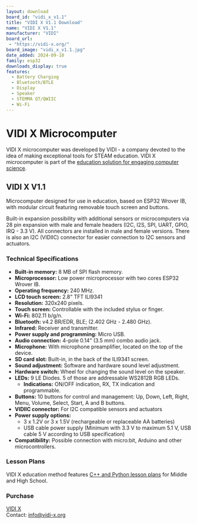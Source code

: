```yaml
---
layout: download
board_id: "vidi_x_v1.1"
title: "VIDI X V1.1 Download"
name: "VIDI X V1.1"
manufacturer: "VIDI"
board_url:
 - "https://vidi-x.org/"
board_image: "vidi_x_v1.1.jpg"
date_added: 2024-09-10
family: esp32
downloads_display: true
features:
  - Battery Charging
  - Bluetooth/BTLE
  - Display
  - Speaker
  - STEMMA QT/QWIIC
  - Wi-Fi
---
```


# VIDI X Microcomputer

VIDI X microcomputer was developed by VIDI - a company devoted to the idea of making exceptional tools for STEAM education. VIDI X microcomputer is part of the [education solution for engaging computer science](https://vidi-x.org/discover-vidi-x/).

## VIDI X V1.1

Microcomputer designed for use in education, based on ESP32 Wrover IB, with modular circuit featuring removable touch screen and buttons. 

Built-in expansion possibility with additional sensors or microcomputers via 28 pin expansion with male and female headers (I2C, I2S, SPI, UART, GPIO, IRQ - 3.3 V). All connectors are installed in male and female versions. There is also an I2C (VIDIIC) connector for easier connection to I2C sensors and actuators.  

### Technical Specifications

- **Built-in memory:** 8 MB of SPI flash memory. 
- **Microprocessor:** Low power microprocessor with two cores ESP32 Wrover IB. 
- **Operating frequency:** 240 MHz. 
- **LCD touch screen:** 2.8“ TFT ILI9341 
- **Resolution:** 320x240 pixels. 
- **Touch screen:** Controllable with the included stylus or finger. 
- **Wi-Fi:** 802.11 b/g/n. 
- **Bluetooth:** v4.2 BR/EDR, BLE; (2.402 GHz - 2.480 GHz). 
- **Infrared:** Receiver and transmitter. 
- **Power supply and programming:** Micro USB. 
- **Audio connection:** 4-pole 0.14” (3.5 mm) combo audio jack.
- **Microphone:** With microphone preamplifier, located on the top of the device. 
- **SD card slot:** Built-in, in the back of the ILI9341 screen. 
- **Sound adjustment:** Software and hardware sound level adjustment. 
- **Hardware switch:** Wheel for changing the sound level on the speaker. 
- **LEDs:** 9 LE Diodes. 5 of those are addressable WS2812B RGB LEDs. 
  - **Indications:** ON/OFF indication, RX, TX indication and programmable. 
- **Buttons:** 10 buttons for control and management: Up, Down, Left, Right, Menu, Volume, Select, Start, A and B buttons. 
- **VIDIIC connector:** For I2C compatible sensors and actuators 
- **Power supply options:** 
  - 3 x 1.2V or 3 x 1.5V (rechargeable or replaceable AA batteries)
  - USB cable power supply (Minimum with 3.3 V to maximum 5.1 V, USB cable 5 V according to USB specification)
- **Compatibility:** Possible connection with micro:bit, Arduino and other microcontrollers.

### Lesson Plans 

VIDI X education method features [C++ and Python lesson plans](https://vidi-x.org/discover-vidi-x/#middle) for Middle and High School. 

### Purchase

[VIDI X](https://vidi-x.org/contact/) <br>
Contact: [info@vidi-x.org](mailto:info@vidi-x.org)
